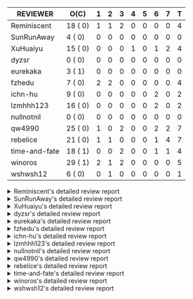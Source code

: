 |   REVIEWER    |  O(C)   | 1 | 2 | 3 | 4 | 5 | 6 | 7 | T |
|---------------|---------|---|---|---|---|---|---|---|---|
| Reminiscent   | 18 ( 0) | 1 | 1 | 2 | 0 | 0 | 0 | 0 | 4 |
| SunRunAway    |  4 ( 0) | 0 | 0 | 0 | 0 | 0 | 0 | 0 | 0 |
| XuHuaiyu      | 15 ( 0) | 0 | 0 | 0 | 1 | 0 | 1 | 2 | 4 |
| dyzsr         |  0 ( 0) | 0 | 0 | 0 | 0 | 0 | 0 | 0 | 0 |
| eurekaka      |  3 ( 1) | 0 | 0 | 0 | 0 | 0 | 0 | 0 | 0 |
| fzhedu        |  7 ( 0) | 2 | 2 | 0 | 0 | 0 | 0 | 0 | 4 |
| ichn-hu       |  9 ( 0) | 0 | 0 | 0 | 0 | 0 | 2 | 0 | 2 |
| lzmhhh123     | 16 ( 0) | 0 | 0 | 0 | 0 | 0 | 2 | 0 | 2 |
| nullnotnil    |  0 ( 0) | 0 | 0 | 0 | 0 | 0 | 0 | 0 | 0 |
| qw4990        | 25 ( 0) | 1 | 0 | 2 | 0 | 0 | 2 | 2 | 7 |
| rebelice      | 21 ( 0) | 1 | 1 | 0 | 0 | 0 | 1 | 4 | 7 |
| time-and-fate | 18 ( 1) | 0 | 0 | 2 | 0 | 0 | 1 | 1 | 4 |
| winoros       | 29 ( 1) | 2 | 1 | 2 | 0 | 0 | 0 | 0 | 5 |
| wshwsh12      |  6 ( 0) | 0 | 1 | 0 | 0 | 0 | 0 | 0 | 1 |


<details> 
  <summary>Reminiscent's detailed review report</summary> 

## To Be Reviewed

|    REPO    |                                                                                               PR                                                                                               | C | LASTED  |
|------------|------------------------------------------------------------------------------------------------------------------------------------------------------------------------------------------------|---|---------|
| tidb/23590 | [planner, table: optimize the list partition pruner for range query](https://github.com/pingcap/tidb/pull/23590)                                                                               |   | 208d16h |
| tidb/26474 | [planner: fix the unstable unit test TestTableFromMeta (#26463)](https://github.com/pingcap/tidb/pull/26474)                                                                                   |   | 90d16h  |
| tidb/26475 | [planner: fix the unstable unit test TestTableFromMeta (#26463)](https://github.com/pingcap/tidb/pull/26475)                                                                                   |   | 90d16h  |
| tidb/26491 | [planner: fix the unstable test TestOrderedResultModeOnOtherOperators (#26481)](https://github.com/pingcap/tidb/pull/26491)                                                                    |   | 89d23h  |
| tidb/26492 | [planner: fix the unstable test TestOrderedResultModeOnOtherOperators (#26481)](https://github.com/pingcap/tidb/pull/26492)                                                                    |   | 89d23h  |
| tidb/26498 | [planner: fix the unstable unit test `TestAnalyzeIncremental` (#26460)](https://github.com/pingcap/tidb/pull/26498)                                                                            |   | 89d20h  |
| tidb/26499 | [planner: fix the unstable unit test `TestAnalyzeIncremental` (#26460)](https://github.com/pingcap/tidb/pull/26499)                                                                            |   | 89d20h  |
| tidb/26503 | [planner: fix goroutine leak problem in some unit tests (#26500)](https://github.com/pingcap/tidb/pull/26503)                                                                                  |   | 89d19h  |
| tidb/27636 | [planner, expression: avoid exprs with side effects in column pruning and agg pushdown (#27370)](https://github.com/pingcap/tidb/pull/27636)                                                   |   | 54d17h  |
| tidb/27773 | [statistics: remove redundant assignment for statistics.Column.Count](https://github.com/pingcap/tidb/pull/27773)                                                                              |   | 48d16h  |
| tidb/27837 | [planner: fix wrong plan caused by shallow copy schema columns (#27798)](https://github.com/pingcap/tidb/pull/27837)                                                                           |   | 44d16h  |
| tidb/28836 | [planner: fix the issue that plan-cache cannot be aware of changes of unsigned flags (#28827)](https://github.com/pingcap/tidb/pull/28836)                                                     |   | 5d23h   |
| tidb/28878 | [docs: add design doc for analyze predicate columns](https://github.com/pingcap/tidb/pull/28878)                                                                                               |   | 5d16h   |
| tidb/28927 | [planner: fix the issue that cached IndexJoin plans may return wrong results after changing parameters (#28915)](https://github.com/pingcap/tidb/pull/28927)                                   |   | 2d9h    |
| tidb/28928 | [planner: fix the issue that cached IndexJoin plans may return wrong results after changing parameters (#28915)](https://github.com/pingcap/tidb/pull/28928)                                   |   | 2d9h    |
| tidb/28992 | [planner: add an extra safe-guard selection upon DataSource to prevent wrong results caused by wrong rebuilt range when using plan-cache (#28976)](https://github.com/pingcap/tidb/pull/28992) |   | 6h      |
| tidb/28993 | [planner: add an extra safe-guard selection upon DataSource to prevent wrong results caused by wrong rebuilt range when using plan-cache (#28976)](https://github.com/pingcap/tidb/pull/28993) |   | 6h      |
| tidb/28994 | [planner: add an extra safe-guard selection upon DataSource to prevent wrong results caused by wrong rebuilt range when using plan-cache (#28976)](https://github.com/pingcap/tidb/pull/28994) |   | 6h      |


## Reviewed in Last 7 Days

|    REPO    |                                                                                          PR                                                                                           | C | D |  R   |
|------------|---------------------------------------------------------------------------------------------------------------------------------------------------------------------------------------|---|---|------|
| tidb/28976 | [planner: add an extra safe-guard selection upon DataSource to prevent wrong results caused by wrong rebuilt range when using plan-cache](https://github.com/pingcap/tidb/pull/28976) |   | 1 | 2h   |
| tidb/28938 | [planner: fix the issue that plan-cache may return wrong results when the IndexLookup depends on a generated column](https://github.com/pingcap/tidb/pull/28938)                      |   | 2 | 2h   |
| tidb/28915 | [planner: fix the issue that cached IndexJoin plans may return wrong results after changing parameters](https://github.com/pingcap/tidb/pull/28915)                                   |   | 3 | 0h   |
| tidb/28837 | [planner: fix the issue that plan-cache cannot be aware of changes of unsigned flags (#28827)](https://github.com/pingcap/tidb/pull/28837)                                            |   | 3 | 3d0h |


</details> 


<details> 
  <summary>SunRunAway's detailed review report</summary> 

## To Be Reviewed

|    REPO    |                                                                        PR                                                                        | C | LASTED  |
|------------|--------------------------------------------------------------------------------------------------------------------------------------------------|---|---------|
| tidb/21834 | [planner: enhanced index range calculation plan](https://github.com/pingcap/tidb/pull/21834)                                                     |   | 308d18h |
| tidb/21956 | [planner/preprocessor: disallow into-outfile clause in some place](https://github.com/pingcap/tidb/pull/21956)                                   |   | 301d23h |
| tidb/25385 | [executor: global kill 32bits (local connID part)](https://github.com/pingcap/tidb/pull/25385)                                                   |   | 129d10h |
| tidb/27832 | [executor: fix a bug that can not insert null into a not null column in the empty SQL mode (#21237)](https://github.com/pingcap/tidb/pull/27832) |   | 44d16h  |


## Reviewed in Last 7 Days

| REPO | PR | C | D | R |
|------|----|---|---|---|


</details> 


<details> 
  <summary>XuHuaiyu's detailed review report</summary> 

## To Be Reviewed

|     REPO     |                                                               PR                                                                | C | LASTED  |
|--------------|---------------------------------------------------------------------------------------------------------------------------------|---|---------|
| docs-cn/5561 | [Add sql optimization-related docs to toc](https://github.com/pingcap/docs-cn/pull/5561)                                        |   | 240d15h |
| tidb/21401   | [expression: incompatibility with MySQL for ADDTIME()](https://github.com/pingcap/tidb/pull/21401)                              |   | 324d11h |
| docs-cn/6716 | [sysvar: add doc for tidb-restricted-read-only](https://github.com/pingcap/docs-cn/pull/6716)                                   |   | 90d18h  |
| tidb/26098   | [executor, planner: add support for SQL_CALC_FOUND_ROWS](https://github.com/pingcap/tidb/pull/26098)                            |   | 102d23h |
| tidb/26440   | [executor: a HashJoin demo in exchange parallel framework](https://github.com/pingcap/tidb/pull/26440)                          |   | 91d17h  |
| tidb/27315   | [go.mod: update parser to fix the parse error for subquery (#25647)](https://github.com/pingcap/tidb/pull/27315)                |   | 64d13h  |
| tidb/27378   | [distsql: fix goroutine/memory leak for streaming when query is cancelled (#27354)](https://github.com/pingcap/tidb/pull/27378) |   | 62d18h  |
| tidb/27396   | [*: set consistent assertion for DML](https://github.com/pingcap/tidb/pull/27396)                                               |   | 62d13h  |
| tidb/27403   | [expression: round function for int should use round half up rule](https://github.com/pingcap/tidb/pull/27403)                  |   | 62d11h  |
| tidb/27992   | [planner: add sub plan info of shuffleReceiver when query explain analyze](https://github.com/pingcap/tidb/pull/27992)          |   | 37d16h  |
| tidb/28870   | [expression: Fix wrong result of hour function in vectorized expression (#28857)](https://github.com/pingcap/tidb/pull/28870)   |   | 5d17h   |
| tidb/28871   | [expression: Fix wrong result of hour function in vectorized expression (#28857)](https://github.com/pingcap/tidb/pull/28871)   |   | 5d17h   |
| tidb/28872   | [expression: Fix wrong result of hour function in vectorized expression (#28857)](https://github.com/pingcap/tidb/pull/28872)   |   | 5d17h   |
| tidb/28953   | [sessionctx: Fix SET GLOBAL tidb_skip_isolation_level_check=1 (#27898)](https://github.com/pingcap/tidb/pull/28953)             |   | 1d17h   |
| tidb/28957   | [sessionctx: Fix SET GLOBAL tidb_skip_isolation_level_check=1 (#27898)](https://github.com/pingcap/tidb/pull/28957)             |   | 1d16h   |


## Reviewed in Last 7 Days

|     REPO      |                                                              PR                                                               | C | D |   R   |
|---------------|-------------------------------------------------------------------------------------------------------------------------------|---|---|-------|
| tidb/28874    | [expression: Fix wrong result of hour function in vectorized expression (#28857)](https://github.com/pingcap/tidb/pull/28874) |   | 4 | 2d17h |
| tidb/28857    | [expression: Fix wrong result of hour function in vectorized expression](https://github.com/pingcap/tidb/pull/28857)          |   | 6 | 0h    |
| tidb/28654    | [expression: not push invalid cast to tiflash (#28458)](https://github.com/pingcap/tidb/pull/28654)                           |   | 7 | 5d19h |
| community/583 | [fix: fix typo in tidb membership.json](https://github.com/pingcap/community/pull/583)                                        |   | 7 | 18h   |


</details> 


<details> 
  <summary>dyzsr's detailed review report</summary> 

## To Be Reviewed

| REPO | PR | C | LASTED |
|------|----|---|--------|


## Reviewed in Last 7 Days

| REPO | PR | C | D | R |
|------|----|---|---|---|


</details> 


<details> 
  <summary>eurekaka's detailed review report</summary> 

## To Be Reviewed

|    REPO    |                                                PR                                                 | C | LASTED  |
|------------|---------------------------------------------------------------------------------------------------|---|---------|
| tidb/22416 | [core: fix subQuery at projection in only_full_group](https://github.com/pingcap/tidb/pull/22416) | Y | 277d12h |
| tidb/23316 | [planner: Fix rebuild range for prepared plan](https://github.com/pingcap/tidb/pull/23316)        |   | 219d17h |
| tidb/27099 | [planner: support expression index for view](https://github.com/pingcap/tidb/pull/27099)          |   | 70d19h  |


## Reviewed in Last 7 Days

| REPO | PR | C | D | R |
|------|----|---|---|---|


</details> 


<details> 
  <summary>fzhedu's detailed review report</summary> 

## To Be Reviewed

|    REPO    |                                                                         PR                                                                         | C | LASTED |
|------------|----------------------------------------------------------------------------------------------------------------------------------------------------|---|--------|
| tidb/28147 | [planner: fix can not found column bug (#28067)](https://github.com/pingcap/tidb/pull/28147)                                                       |   | 33d19h |
| tidb/28262 | [distsql: avoid false positive error log about `invalid cop task execution summaries length` (#28188)](https://github.com/pingcap/tidb/pull/28262) |   | 28d16h |
| tidb/28263 | [distsql: avoid false positive error log about `invalid cop task execution summaries length` (#28188)](https://github.com/pingcap/tidb/pull/28263) |   | 28d16h |
| tidb/28287 | [copr: Fix bug that mpp node availability detect does not work in some corner cases (#28201)](https://github.com/pingcap/tidb/pull/28287)          |   | 27d21h |
| tidb/28288 | [copr: Fix bug that mpp node availability detect does not work in some corner cases (#28201)](https://github.com/pingcap/tidb/pull/28288)          |   | 27d21h |
| tidb/28651 | [expression: not push invalid cast to tiflash (#28458)](https://github.com/pingcap/tidb/pull/28651)                                                |   | 12d18h |
| tidb/28652 | [expression: not push invalid cast to tiflash (#28458)](https://github.com/pingcap/tidb/pull/28652)                                                |   | 12d18h |


## Reviewed in Last 7 Days

|    REPO    |                                                           PR                                                           | C | D |  R  |
|------------|------------------------------------------------------------------------------------------------------------------------|---|---|-----|
| tidb/28981 | [copr: (hotfix)MPP balance regions between TiFlash nodes with continuity.](https://github.com/pingcap/tidb/pull/28981) |   | 1 | 2h  |
| tidb/28972 | [copr: MPP balance regions between TiFlash nodes with continuity.](https://github.com/pingcap/tidb/pull/28972)         |   | 1 | 1h  |
| tics/3260  | [MPP: Restore concurrency before add ExchangeSenders](https://github.com/pingcap/tics/pull/3260)                       |   | 2 | 21h |
| tidb/28906 | [copr: MPP balance regions between TiFlash nodes with continuity. ](https://github.com/pingcap/tidb/pull/28906)        |   | 2 | 23h |


</details> 


<details> 
  <summary>ichn-hu's detailed review report</summary> 

## To Be Reviewed

|     REPO     |                                                                         PR                                                                         | C | LASTED  |
|--------------|----------------------------------------------------------------------------------------------------------------------------------------------------|---|---------|
| tidb/20903   | [planner: fix confused and unnecessary double-projection in plans.](https://github.com/pingcap/tidb/pull/20903)                                    |   | 348d17h |
| docs-cn/7238 | [system-variables: correct the description of tidb_allow_fallback_to_tikv](https://github.com/pingcap/docs-cn/pull/7238)                           |   | 20d19h  |
| tidb/22631   | [executor: refine window processor](https://github.com/pingcap/tidb/pull/22631)                                                                    |   | 262d23h |
| tidb/27119   | [executor: fix json_objectagg() on varbinary type](https://github.com/pingcap/tidb/pull/27119)                                                     |   | 70d16h  |
| tidb/27403   | [expression: round function for int should use round half up rule](https://github.com/pingcap/tidb/pull/27403)                                     |   | 62d11h  |
| tidb/27451   | [expression: fix wrong result for date add sub (#27244)](https://github.com/pingcap/tidb/pull/27451)                                               |   | 61d16h  |
| tidb/28262   | [distsql: avoid false positive error log about `invalid cop task execution summaries length` (#28188)](https://github.com/pingcap/tidb/pull/28262) |   | 28d16h  |
| tidb/28499   | [expression: align null flag of union columns and constants](https://github.com/pingcap/tidb/pull/28499)                                           |   | 20d15h  |
| tidb/28666   | [executor: fill extra partition ID column in UnionScan executor](https://github.com/pingcap/tidb/pull/28666)                                       |   | 12d11h  |


## Reviewed in Last 7 Days

|    REPO    |                                            PR                                            | C | D |  R  |
|------------|------------------------------------------------------------------------------------------|---|---|-----|
| tidb/28838 | [*: support show tiflash config](https://github.com/pingcap/tidb/pull/28838)             |   | 6 | 3h  |
| tidb/28828 | [planner: remove surplus FindColumnInfoByID](https://github.com/pingcap/tidb/pull/28828) |   | 6 | 18h |


</details> 


<details> 
  <summary>lzmhhh123's detailed review report</summary> 

## To Be Reviewed

|    REPO    |                                                                        PR                                                                        | C | LASTED  |
|------------|--------------------------------------------------------------------------------------------------------------------------------------------------|---|---------|
| tidb/22631 | [executor: refine window processor](https://github.com/pingcap/tidb/pull/22631)                                                                  |   | 262d23h |
| tidb/26005 | [expression: fix cast string like '.1a1' to decimal has no warnings information](https://github.com/pingcap/tidb/pull/26005)                     |   | 106d13h |
| tidb/26152 | [types: year function can't handle some date string](https://github.com/pingcap/tidb/pull/26152)                                                 |   | 100d14h |
| tidb/27212 | [planner: fix wrong charset about union result of date type and int](https://github.com/pingcap/tidb/pull/27212)                                 |   | 68d14h  |
| tidb/27611 | [types: fix incorrect return type about if function when argument type contains bit](https://github.com/pingcap/tidb/pull/27611)                 |   | 55d14h  |
| tidb/27832 | [executor: fix a bug that can not insert null into a not null column in the empty SQL mode (#21237)](https://github.com/pingcap/tidb/pull/27832) |   | 44d16h  |
| tikv/10616 | [copr: fix Max/Min bug when comparing signed and unsigned int64 (#10167)](https://github.com/tikv/tikv/pull/10616)                               |   | 89d21h  |
| tidb/27954 | [planner: Fix Empty string has different meanings in SELECT and UPDATE](https://github.com/pingcap/tidb/pull/27954)                              |   | 40d16h  |
| tikv/10617 | [copr: fix Max/Min bug when comparing signed and unsigned int64 (#10167)](https://github.com/tikv/tikv/pull/10617)                               |   | 89d21h  |
| tidb/28499 | [expression: align null flag of union columns and constants](https://github.com/pingcap/tidb/pull/28499)                                         |   | 20d15h  |
| tidb/28651 | [expression: not push invalid cast to tiflash (#28458)](https://github.com/pingcap/tidb/pull/28651)                                              |   | 12d18h  |
| tidb/28652 | [expression: not push invalid cast to tiflash (#28458)](https://github.com/pingcap/tidb/pull/28652)                                              |   | 12d18h  |
| tidb/28656 | [distsql: fix copr cache events metric](https://github.com/pingcap/tidb/pull/28656)                                                              |   | 12d17h  |
| tidb/28813 | [expression: simplify canFuncBePushed logic ](https://github.com/pingcap/tidb/pull/28813)                                                        |   | 6d19h   |
| tidb/28888 | [telemetry: nitpick for identical branches](https://github.com/pingcap/tidb/pull/28888)                                                          |   | 4d20h   |
| tidb/28924 | [planner: reject non-top sort for MPP](https://github.com/pingcap/tidb/pull/28924)                                                               |   | 2d14h   |


## Reviewed in Last 7 Days

|    REPO    |                                                PR                                                 | C | D |   R   |
|------------|---------------------------------------------------------------------------------------------------|---|---|-------|
| tidb/28838 | [*: support show tiflash config](https://github.com/pingcap/tidb/pull/28838)                      |   | 6 | 2h    |
| tidb/28712 | [expression: add extra enum info for push down check](https://github.com/pingcap/tidb/pull/28712) |   | 6 | 3d18h |


</details> 


<details> 
  <summary>nullnotnil's detailed review report</summary> 

## To Be Reviewed

| REPO | PR | C | LASTED |
|------|----|---|--------|


## Reviewed in Last 7 Days

| REPO | PR | C | D | R |
|------|----|---|---|---|


</details> 


<details> 
  <summary>qw4990's detailed review report</summary> 

## To Be Reviewed

|     REPO     |                                                                  PR                                                                  | C | LASTED  |
|--------------|--------------------------------------------------------------------------------------------------------------------------------------|---|---------|
| docs-cn/5561 | [Add sql optimization-related docs to toc](https://github.com/pingcap/docs-cn/pull/5561)                                             |   | 240d15h |
| tidb/21018   | [planner: don't push down null sensitive join conditions (#19620)](https://github.com/pingcap/tidb/pull/21018)                       |   | 342d17h |
| docs-cn/7237 | [Add restriction information for index merge to avoid misuse](https://github.com/pingcap/docs-cn/pull/7237)                          |   | 20d19h  |
| tidb/23590   | [planner, table: optimize the list partition pruner for range query](https://github.com/pingcap/tidb/pull/23590)                     |   | 208d16h |
| tidb/26323   | [planner: use multi-layer projections for subquery selection (#8190)](https://github.com/pingcap/tidb/pull/26323)                    |   | 94d6h   |
| tidb/26440   | [executor: a HashJoin demo in exchange parallel framework](https://github.com/pingcap/tidb/pull/26440)                               |   | 91d17h  |
| tidb/26499   | [planner: fix the unstable unit test `TestAnalyzeIncremental` (#26460)](https://github.com/pingcap/tidb/pull/26499)                  |   | 89d20h  |
| tidb/27315   | [go.mod: update parser to fix the parse error for subquery (#25647)](https://github.com/pingcap/tidb/pull/27315)                     |   | 64d13h  |
| tidb/27396   | [*: set consistent assertion for DML](https://github.com/pingcap/tidb/pull/27396)                                                    |   | 62d13h  |
| tidb/28038   | [*: collect column stats usage and periodically dump to the system table](https://github.com/pingcap/tidb/pull/28038)                |   | 36d16h  |
| tidb/28295   | [planner: keep the original join schema in predicate pushdown (#24862)](https://github.com/pingcap/tidb/pull/28295)                  |   | 27d16h  |
| tidb/28333   | [executor: fix detaching from GlobalTracker before executing select query](https://github.com/pingcap/tidb/pull/28333)               |   | 25d15h  |
| tidb/28428   | [*: support show column_stats_usage](https://github.com/pingcap/tidb/pull/28428)                                                     |   | 23d16h  |
| tidb/28666   | [executor: fill extra partition ID column in UnionScan executor](https://github.com/pingcap/tidb/pull/28666)                         |   | 12d11h  |
| tidb/28719   | [statistics: fix auto analyze triggered out of specified time (#28703)](https://github.com/pingcap/tidb/pull/28719)                  |   | 9d16h   |
| tidb/28721   | [statistics: fix auto analyze triggered out of specified time (#28703)](https://github.com/pingcap/tidb/pull/28721)                  |   | 9d16h   |
| tidb/28723   | [statistics: fix auto analyze triggered out of specified time (#28703)](https://github.com/pingcap/tidb/pull/28723)                  |   | 9d16h   |
| tidb/28744   | [planner: clone possible properties before saving them is unnecessary](https://github.com/pingcap/tidb/pull/28744)                   |   | 8d23h   |
| tidb/28819   | [planner: fix the wrong partition pruning when some conditions is out of range (#28296)](https://github.com/pingcap/tidb/pull/28819) |   | 6d18h   |
| tidb/28840   | [planner: add more test cases for plan cache](https://github.com/pingcap/tidb/pull/28840)                                            |   | 5d22h   |
| tidb/28878   | [docs: add design doc for analyze predicate columns](https://github.com/pingcap/tidb/pull/28878)                                     |   | 5d16h   |
| tidb/28944   | [planner: allow refineArgs for plan cache in some situations](https://github.com/pingcap/tidb/pull/28944)                            |   | 1d20h   |
| tidb/28953   | [sessionctx: Fix SET GLOBAL tidb_skip_isolation_level_check=1 (#27898)](https://github.com/pingcap/tidb/pull/28953)                  |   | 1d17h   |
| tidb/28957   | [sessionctx: Fix SET GLOBAL tidb_skip_isolation_level_check=1 (#27898)](https://github.com/pingcap/tidb/pull/28957)                  |   | 1d16h   |
| tidb/28984   | [config, planner: Change prepared-plan-cache.capacity default size from 100 to 1000](https://github.com/pingcap/tidb/pull/28984)     |   | 15h     |


## Reviewed in Last 7 Days

|    REPO    |                                                                  PR                                                                  | C | D |   R    |
|------------|--------------------------------------------------------------------------------------------------------------------------------------|---|---|--------|
| tidb/28956 | [executor: refactor plan replayer](https://github.com/pingcap/tidb/pull/28956)                                                       |   | 1 | 1d0h   |
| tidb/27849 | [session: add system table mysql.column_stats_usage](https://github.com/pingcap/tidb/pull/27849)                                     |   | 3 | 41d5h  |
| tidb/28820 | [planner: fix the wrong partition pruning when some conditions is out of range (#28296)](https://github.com/pingcap/tidb/pull/28820) |   | 3 | 3d22h  |
| tidb/28826 | [*: rename RECREATOR to REPLAYER](https://github.com/pingcap/tidb/pull/28826)                                                        |   | 6 | 21h    |
| tidb/28774 | [planner: support rebuild the range of indexMerge when reuse the plan](https://github.com/pingcap/tidb/pull/28774)                   |   | 6 | 1d23h  |
| tidb/28799 | [domain, session: add plan replayer gc](https://github.com/pingcap/tidb/pull/28799)                                                  |   | 7 | 9h     |
| tidb/28296 | [planner: fix the wrong partition pruning when some conditions is out of range](https://github.com/pingcap/tidb/pull/28296)          |   | 7 | 20d20h |


</details> 


<details> 
  <summary>rebelice's detailed review report</summary> 

## To Be Reviewed

|     REPO     |                                                                                               PR                                                                                               | C | LASTED  |
|--------------|------------------------------------------------------------------------------------------------------------------------------------------------------------------------------------------------|---|---------|
| docs/5185    | [sql-statements, information-schema: add `END_TIME` field for table `ANALYZE_STATUS`](https://github.com/pingcap/docs/pull/5185)                                                               |   | 202d18h |
| docs-cn/5916 | [sql-statements, information-schema: add `END_TIME` field for table `ANALYZE_STATUS`](https://github.com/pingcap/docs-cn/pull/5916)                                                            |   | 202d17h |
| tidb/24033   | [statistics: fix some unstable tests in global stats (#23502)](https://github.com/pingcap/tidb/pull/24033)                                                                                     |   | 189d9h  |
| tidb/24669   | [planner: fix "order by + num " can use a column not in select fields](https://github.com/pingcap/tidb/pull/24669)                                                                             |   | 159d16h |
| tidb/26474   | [planner: fix the unstable unit test TestTableFromMeta (#26463)](https://github.com/pingcap/tidb/pull/26474)                                                                                   |   | 90d16h  |
| tidb/26475   | [planner: fix the unstable unit test TestTableFromMeta (#26463)](https://github.com/pingcap/tidb/pull/26475)                                                                                   |   | 90d16h  |
| tidb/26491   | [planner: fix the unstable test TestOrderedResultModeOnOtherOperators (#26481)](https://github.com/pingcap/tidb/pull/26491)                                                                    |   | 89d23h  |
| tidb/26492   | [planner: fix the unstable test TestOrderedResultModeOnOtherOperators (#26481)](https://github.com/pingcap/tidb/pull/26492)                                                                    |   | 89d23h  |
| tidb/26498   | [planner: fix the unstable unit test `TestAnalyzeIncremental` (#26460)](https://github.com/pingcap/tidb/pull/26498)                                                                            |   | 89d20h  |
| tidb/26499   | [planner: fix the unstable unit test `TestAnalyzeIncremental` (#26460)](https://github.com/pingcap/tidb/pull/26499)                                                                            |   | 89d20h  |
| tidb/26505   | [planner: fix goroutine leak problem in some unit tests (#26500)](https://github.com/pingcap/tidb/pull/26505)                                                                                  |   | 89d19h  |
| tidb/28038   | [*: collect column stats usage and periodically dump to the system table](https://github.com/pingcap/tidb/pull/28038)                                                                          |   | 36d16h  |
| tidb/28317   | [planner: remove duplicate predicates in the Selection operator](https://github.com/pingcap/tidb/pull/28317)                                                                                   |   | 26d8h   |
| tidb/28819   | [planner: fix the wrong partition pruning when some conditions is out of range (#28296)](https://github.com/pingcap/tidb/pull/28819)                                                           |   | 6d18h   |
| tidb/28836   | [planner: fix the issue that plan-cache cannot be aware of changes of unsigned flags (#28827)](https://github.com/pingcap/tidb/pull/28836)                                                     |   | 5d23h   |
| tidb/28840   | [planner: add more test cases for plan cache](https://github.com/pingcap/tidb/pull/28840)                                                                                                      |   | 5d22h   |
| tidb/28878   | [docs: add design doc for analyze predicate columns](https://github.com/pingcap/tidb/pull/28878)                                                                                               |   | 5d16h   |
| tidb/28944   | [planner: allow refineArgs for plan cache in some situations](https://github.com/pingcap/tidb/pull/28944)                                                                                      |   | 1d20h   |
| tidb/28992   | [planner: add an extra safe-guard selection upon DataSource to prevent wrong results caused by wrong rebuilt range when using plan-cache (#28976)](https://github.com/pingcap/tidb/pull/28992) |   | 6h      |
| tidb/28993   | [planner: add an extra safe-guard selection upon DataSource to prevent wrong results caused by wrong rebuilt range when using plan-cache (#28976)](https://github.com/pingcap/tidb/pull/28993) |   | 6h      |
| tidb/28994   | [planner: add an extra safe-guard selection upon DataSource to prevent wrong results caused by wrong rebuilt range when using plan-cache (#28976)](https://github.com/pingcap/tidb/pull/28994) |   | 6h      |


## Reviewed in Last 7 Days

|    REPO    |                                                                                          PR                                                                                           | C | D |   R    |
|------------|---------------------------------------------------------------------------------------------------------------------------------------------------------------------------------------|---|---|--------|
| tidb/28976 | [planner: add an extra safe-guard selection upon DataSource to prevent wrong results caused by wrong rebuilt range when using plan-cache](https://github.com/pingcap/tidb/pull/28976) |   | 1 | 1h     |
| tidb/28938 | [planner: fix the issue that plan-cache may return wrong results when the IndexLookup depends on a generated column](https://github.com/pingcap/tidb/pull/28938)                      |   | 2 | 0h     |
| tidb/28774 | [planner: support rebuild the range of indexMerge when reuse the plan](https://github.com/pingcap/tidb/pull/28774)                                                                    |   | 6 | 2d3h   |
| tidb/28827 | [planner: fix the issue that plan-cache cannot be aware of changes of unsigned flags](https://github.com/pingcap/tidb/pull/28827)                                                     |   | 7 | 0h     |
| tidb/28821 | [*: fix typo and address unfinished comment for plan recreator](https://github.com/pingcap/tidb/pull/28821)                                                                           |   | 7 | 0h     |
| tidb/28790 | [planner: forbid constant fold when plan cache enable](https://github.com/pingcap/tidb/pull/28790)                                                                                    |   | 7 | 22h    |
| tidb/28296 | [planner: fix the wrong partition pruning when some conditions is out of range](https://github.com/pingcap/tidb/pull/28296)                                                           |   | 7 | 20d20h |


</details> 


<details> 
  <summary>time-and-fate's detailed review report</summary> 

## To Be Reviewed

|    REPO    |                                                                          PR                                                                           | C | LASTED  |
|------------|-------------------------------------------------------------------------------------------------------------------------------------------------------|---|---------|
| tidb/22416 | [core: fix subQuery at projection in only_full_group](https://github.com/pingcap/tidb/pull/22416)                                                     | Y | 277d12h |
| tidb/25390 | [planner/core: fix `isTableAliasDuplicate`, use `schema.name` as key when table has a alias name](https://github.com/pingcap/tidb/pull/25390)         |   | 128d19h |
| tidb/26474 | [planner: fix the unstable unit test TestTableFromMeta (#26463)](https://github.com/pingcap/tidb/pull/26474)                                          |   | 90d16h  |
| tidb/26475 | [planner: fix the unstable unit test TestTableFromMeta (#26463)](https://github.com/pingcap/tidb/pull/26475)                                          |   | 90d16h  |
| tidb/26498 | [planner: fix the unstable unit test `TestAnalyzeIncremental` (#26460)](https://github.com/pingcap/tidb/pull/26498)                                   |   | 89d20h  |
| tidb/26499 | [planner: fix the unstable unit test `TestAnalyzeIncremental` (#26460)](https://github.com/pingcap/tidb/pull/26499)                                   |   | 89d20h  |
| tidb/26713 | [planner: use the converted datum based on the target column to point get](https://github.com/pingcap/tidb/pull/26713)                                |   | 84d11h  |
| tidb/27773 | [statistics: remove redundant assignment for statistics.Column.Count](https://github.com/pingcap/tidb/pull/27773)                                     |   | 48d16h  |
| tidb/28295 | [planner: keep the original join schema in predicate pushdown (#24862)](https://github.com/pingcap/tidb/pull/28295)                                   |   | 27d16h  |
| tidb/28428 | [*: support show column_stats_usage](https://github.com/pingcap/tidb/pull/28428)                                                                      |   | 23d16h  |
| tidb/28444 | [planner: fix the issue that planner may cache invalid plans for joins in some cases (#28432)](https://github.com/pingcap/tidb/pull/28444)            |   | 22d23h  |
| tidb/28445 | [planner: fix the issue that planner may cache invalid plans for joins in some cases (#28432)](https://github.com/pingcap/tidb/pull/28445)            |   | 22d23h  |
| tidb/28446 | [planner: fix the issue that planner may cache invalid plans for joins in some cases (#28432)](https://github.com/pingcap/tidb/pull/28446)            |   | 22d23h  |
| tidb/28491 | [util/ranger: check boundary condition when taking intersection of two columnValues](https://github.com/pingcap/tidb/pull/28491)                      |   | 20d20h  |
| tidb/28554 | [planner, statistics, sessionctx: add variable to enable/disable the outdated statistics to pseudo logic](https://github.com/pingcap/tidb/pull/28554) |   | 13d20h  |
| tidb/28819 | [planner: fix the wrong partition pruning when some conditions is out of range (#28296)](https://github.com/pingcap/tidb/pull/28819)                  |   | 6d18h   |
| tidb/28878 | [docs: add design doc for analyze predicate columns](https://github.com/pingcap/tidb/pull/28878)                                                      |   | 5d16h   |
| tidb/28924 | [planner: reject non-top sort for MPP](https://github.com/pingcap/tidb/pull/28924)                                                                    |   | 2d14h   |


## Reviewed in Last 7 Days

|    REPO    |                                                                     PR                                                                     | C | D |   R   |
|------------|--------------------------------------------------------------------------------------------------------------------------------------------|---|---|-------|
| tidb/28820 | [planner: fix the wrong partition pruning when some conditions is out of range (#28296)](https://github.com/pingcap/tidb/pull/28820)       |   | 3 | 3d22h |
| tidb/28837 | [planner: fix the issue that plan-cache cannot be aware of changes of unsigned flags (#28827)](https://github.com/pingcap/tidb/pull/28837) |   | 3 | 3d0h  |
| tidb/28799 | [domain, session: add plan replayer gc](https://github.com/pingcap/tidb/pull/28799)                                                        |   | 6 | 1d1h  |
| tidb/28821 | [*: fix typo and address unfinished comment for plan recreator](https://github.com/pingcap/tidb/pull/28821)                                |   | 7 | 1h    |


</details> 


<details> 
  <summary>winoros's detailed review report</summary> 

## To Be Reviewed

|     REPO     |                                                                              PR                                                                              | C | LASTED  |
|--------------|--------------------------------------------------------------------------------------------------------------------------------------------------------------|---|---------|
| docs-cn/5916 | [sql-statements, information-schema: add `END_TIME` field for table `ANALYZE_STATUS`](https://github.com/pingcap/docs-cn/pull/5916)                          |   | 202d17h |
| tidb/20903   | [planner: fix confused and unnecessary double-projection in plans.](https://github.com/pingcap/tidb/pull/20903)                                              |   | 348d17h |
| docs/5783    | [migration: Add information about Vitess to TiDB migration](https://github.com/pingcap/docs/pull/5783)                                                       |   | 128d5h  |
| tidb/21018   | [planner: don't push down null sensitive join conditions (#19620)](https://github.com/pingcap/tidb/pull/21018)                                               |   | 342d17h |
| tidb/22416   | [core: fix subQuery at projection in only_full_group](https://github.com/pingcap/tidb/pull/22416)                                                            | Y | 277d12h |
| tidb/22478   | [planner, executor: fix query partition table with global unique index get wrong result](https://github.com/pingcap/tidb/pull/22478)                         |   | 272d13h |
| tidb/24138   | [planner: Add Equivalence Rules to Transform BinaryOptSubquery to ExistsSubquery](https://github.com/pingcap/tidb/pull/24138)                                |   | 184d12h |
| tidb/26323   | [planner: use multi-layer projections for subquery selection (#8190)](https://github.com/pingcap/tidb/pull/26323)                                            |   | 94d6h   |
| tidb/26474   | [planner: fix the unstable unit test TestTableFromMeta (#26463)](https://github.com/pingcap/tidb/pull/26474)                                                 |   | 90d16h  |
| tidb/26475   | [planner: fix the unstable unit test TestTableFromMeta (#26463)](https://github.com/pingcap/tidb/pull/26475)                                                 |   | 90d16h  |
| tidb/26492   | [planner: fix the unstable test TestOrderedResultModeOnOtherOperators (#26481)](https://github.com/pingcap/tidb/pull/26492)                                  |   | 89d23h  |
| tidb/26503   | [planner: fix goroutine leak problem in some unit tests (#26500)](https://github.com/pingcap/tidb/pull/26503)                                                |   | 89d19h  |
| tidb/26505   | [planner: fix goroutine leak problem in some unit tests (#26500)](https://github.com/pingcap/tidb/pull/26505)                                                |   | 89d19h  |
| tidb/27636   | [planner, expression: avoid exprs with side effects in column pruning and agg pushdown (#27370)](https://github.com/pingcap/tidb/pull/27636)                 |   | 54d17h  |
| tidb/28295   | [planner: keep the original join schema in predicate pushdown (#24862)](https://github.com/pingcap/tidb/pull/28295)                                          |   | 27d16h  |
| tidb/28491   | [util/ranger: check boundary condition when taking intersection of two columnValues](https://github.com/pingcap/tidb/pull/28491)                             |   | 20d20h  |
| tidb/28554   | [planner, statistics, sessionctx: add variable to enable/disable the outdated statistics to pseudo logic](https://github.com/pingcap/tidb/pull/28554)        |   | 13d20h  |
| tidb/28719   | [statistics: fix auto analyze triggered out of specified time (#28703)](https://github.com/pingcap/tidb/pull/28719)                                          |   | 9d16h   |
| tidb/28721   | [statistics: fix auto analyze triggered out of specified time (#28703)](https://github.com/pingcap/tidb/pull/28721)                                          |   | 9d16h   |
| tidb/28723   | [statistics: fix auto analyze triggered out of specified time (#28703)](https://github.com/pingcap/tidb/pull/28723)                                          |   | 9d16h   |
| tidb/28744   | [planner: clone possible properties before saving them is unnecessary](https://github.com/pingcap/tidb/pull/28744)                                           |   | 8d23h   |
| tidb/28748   | [planner/cascades: fill group stats](https://github.com/pingcap/tidb/pull/28748)                                                                             |   | 8d22h   |
| tidb/28759   | [planner: make constant propagation more stringently](https://github.com/pingcap/tidb/pull/28759)                                                            |   | 8d17h   |
| tidb/28796   | [statistics: migrate test-infra to testify for selectivity_test.go](https://github.com/pingcap/tidb/pull/28796)                                              |   | 7d10h   |
| tidb/28878   | [docs: add design doc for analyze predicate columns](https://github.com/pingcap/tidb/pull/28878)                                                             |   | 5d16h   |
| tidb/28879   | [planner: make the error of access path miss more user friendly](https://github.com/pingcap/tidb/pull/28879)                                                 |   | 5d15h   |
| tidb/28924   | [planner: reject non-top sort for MPP](https://github.com/pingcap/tidb/pull/28924)                                                                           |   | 2d14h   |
| tidb/28927   | [planner: fix the issue that cached IndexJoin plans may return wrong results after changing parameters (#28915)](https://github.com/pingcap/tidb/pull/28927) |   | 2d9h    |
| tidb/28928   | [planner: fix the issue that cached IndexJoin plans may return wrong results after changing parameters (#28915)](https://github.com/pingcap/tidb/pull/28928) |   | 2d9h    |


## Reviewed in Last 7 Days

|    REPO    |                                                                         PR                                                                          | C | D |   R    |
|------------|-----------------------------------------------------------------------------------------------------------------------------------------------------|---|---|--------|
| tidb/28987 | [table-level analyze options for both manual and auto analyze](https://github.com/pingcap/tidb/pull/28987)                                          |   | 1 | 4h     |
| tidb/28428 | [*: support show column_stats_usage](https://github.com/pingcap/tidb/pull/28428)                                                                    |   | 1 | 23d1h  |
| tidb/28038 | [*: collect column stats usage and periodically dump to the system table](https://github.com/pingcap/tidb/pull/28038)                               |   | 2 | 34d23h |
| tidb/28915 | [planner: fix the issue that cached IndexJoin plans may return wrong results after changing parameters](https://github.com/pingcap/tidb/pull/28915) |   | 3 | 0h     |
| tidb/28846 | [parser: analyze predicate/user-specified columns and show column_stats_usage](https://github.com/pingcap/tidb/pull/28846)                          |   | 3 | 3d1h   |


</details> 


<details> 
  <summary>wshwsh12's detailed review report</summary> 

## To Be Reviewed

|    REPO    |                                                           PR                                                           | C | LASTED  |
|------------|------------------------------------------------------------------------------------------------------------------------|---|---------|
| tidb/21401 | [expression: incompatibility with MySQL for ADDTIME()](https://github.com/pingcap/tidb/pull/21401)                     |   | 324d11h |
| tidb/21887 | [types: support %X %V %W formats for STR_TO_DATE()](https://github.com/pingcap/tidb/pull/21887)                        |   | 305d11h |
| tidb/27562 | [executor: Support partition spilling for HashAgg](https://github.com/pingcap/tidb/pull/27562)                         |   | 56d23h  |
| tidb/27837 | [planner: fix wrong plan caused by shallow copy schema columns (#27798)](https://github.com/pingcap/tidb/pull/27837)   |   | 44d16h  |
| tidb/27992 | [planner: add sub plan info of shuffleReceiver when query explain analyze](https://github.com/pingcap/tidb/pull/27992) |   | 37d16h  |
| tidb/28333 | [executor: fix detaching from GlobalTracker before executing select query](https://github.com/pingcap/tidb/pull/28333) |   | 25d15h  |


## Reviewed in Last 7 Days

|    REPO    |                                              PR                                               | C | D | R  |
|------------|-----------------------------------------------------------------------------------------------|---|---|----|
| tidb/28936 | [expression, parser: fix the result of trim3Args](https://github.com/pingcap/tidb/pull/28936) |   | 2 | 6h |


</details> 

